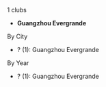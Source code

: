 1 clubs

- **Guangzhou Evergrande**




By City

- ? (1): Guangzhou Evergrande 




By Year

- ? (1):   Guangzhou Evergrande


